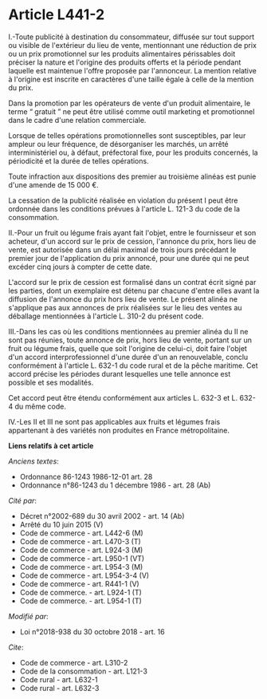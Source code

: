 # Article L441-2

I.-Toute publicité à destination du consommateur, diffusée sur tout support ou visible de l'extérieur du lieu de vente,
mentionnant une réduction de prix ou un prix promotionnel sur les produits alimentaires périssables doit préciser la nature
et l'origine des produits offerts et la période pendant laquelle est maintenue l'offre proposée par l'annonceur. La mention
relative à l'origine est inscrite en caractères d'une taille égale à celle de la mention du prix.

Dans la promotion par les opérateurs de vente d'un produit alimentaire, le terme “ gratuit ” ne peut être utilisé comme outil
marketing et promotionnel dans le cadre d'une relation commerciale.

Lorsque de telles opérations promotionnelles sont susceptibles, par leur ampleur ou leur fréquence, de désorganiser les
marchés, un arrêté interministériel ou, à défaut, préfectoral fixe, pour les produits concernés, la périodicité et la durée
de telles opérations.

Toute infraction aux dispositions des premier au troisième alinéas est punie d'une amende de 15 000 €.

La cessation de la publicité réalisée en violation du présent I peut être ordonnée dans les conditions prévues à l'article L.
121-3 du code de la consommation.

II.-Pour un fruit ou légume frais ayant fait l'objet, entre le fournisseur et son acheteur, d'un accord sur le prix de
cession, l'annonce du prix, hors lieu de vente, est autorisée dans un délai maximal de trois jours précédant le premier jour
de l'application du prix annoncé, pour une durée qui ne peut excéder cinq jours à compter de cette date.

L'accord sur le prix de cession est formalisé dans un contrat écrit signé par les parties, dont un exemplaire est détenu par
chacune d'entre elles avant la diffusion de l'annonce du prix hors lieu de vente. Le présent alinéa ne s'applique pas aux
annonces de prix réalisées sur le lieu des ventes au déballage mentionnées à l'article L. 310-2 du présent code.

III.-Dans les cas où les conditions mentionnées au premier alinéa du II ne sont pas réunies, toute annonce de prix, hors lieu
de vente, portant sur un fruit ou légume frais, quelle que soit l'origine de celui-ci, doit faire l'objet d'un accord
interprofessionnel d'une durée d'un an renouvelable, conclu conformément à l'article L. 632-1 du code rural et de la pêche
maritime. Cet accord précise les périodes durant lesquelles une telle annonce est possible et ses modalités.

Cet accord peut être étendu conformément aux articles L. 632-3 et L. 632-4 du même code.

IV.-Les II et III ne sont pas applicables aux fruits et légumes frais appartenant à des variétés non produites en France
métropolitaine.

**Liens relatifs à cet article**

_Anciens textes_:

  - Ordonnance 86-1243 1986-12-01 art. 28
  - Ordonnance n°86-1243 du 1 décembre 1986 - art. 28 (Ab)

_Cité par_:

  - Décret n°2002-689 du 30 avril 2002 - art. 14 (Ab)
  - Arrêté du 10 juin 2015 (V)
  - Code de commerce - art. L442-6 (M)
  - Code de commerce - art. L470-3 (T)
  - Code de commerce - art. L924-3 (M)
  - Code de commerce - art. L950-1 (VT)
  - Code de commerce - art. L954-3 (M)
  - Code de commerce - art. L954-3-4 (V)
  - Code de commerce - art. R441-1 (V)
  - Code de commerce. - art. L924-1 (T)
  - Code de commerce. - art. L954-1 (T)

_Modifié par_:

  - Loi n°2018-938 du 30 octobre 2018 - art. 16

_Cite_:

  - Code de commerce - art. L310-2
  - Code de la consommation - art. L121-3
  - Code rural - art. L632-1
  - Code rural - art. L632-3
